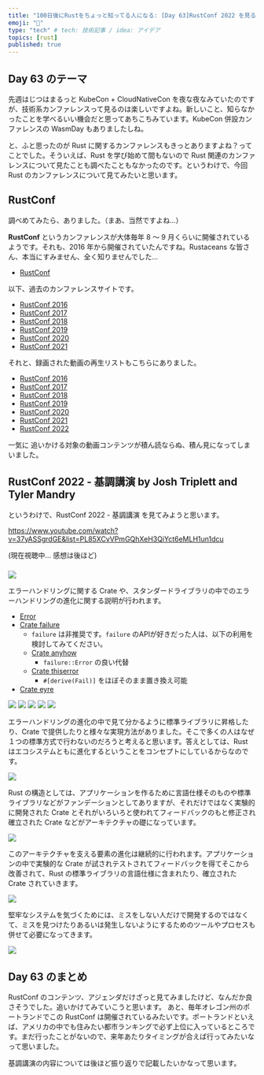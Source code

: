 ```yaml
---
title: "100日後にRustをちょっと知ってる人になる: [Day 63]RustConf 2022 を見る"
emoji: "🦀"
type: "tech" # tech: 技術記事 / idea: アイデア
topics: [rust]
published: true
---
```

## Day 63 のテーマ

先週はじつはまるっと KubeCon + CloudNativeCon を夜な夜なみていたのですが、技術系カンファレンスって見るのは楽しいですよね。新しいこと、知らなかったことを学べるいい機会だと思ってあちこちみています。KubeCon 併設カンファレンスの WasmDay もありましたしね。

と、ふと思ったのが Rust に関するカンファレンスもきっとありますよね？ってことでした。そういえば、Rust を学び始めて間もないので Rust 関連のカンファレンスについて見たことも調べたこともなかったのです。というわけで、今回 Rust のカンファレンスについて見てみたいと思います。

## RustConf

調べめてみたら、ありました。（まあ、当然ですよね…）

**RustConf** というカンファレンスが大体毎年 8 〜 9 月くらいに開催されているようです。それも、2016 年から開催されていたんですね。Rustaceans な皆さん、本当にすみません、全く知りませんでした…

- [RustConf](https://rustconf.com/)

以下、過去のカンファレンスサイトです。

- [RustConf 2016](http://2016.rustconf.com/)
- [RustConf 2017](http://2017.rustconf.com/)
- [RustConf 2018](http://2018.rustconf.com/)
- [RustConf 2019](http://2019.rustconf.com/)
- [RustConf 2020](http://2020.rustconf.com/)
- [RustConf 2021](http://2021.rustconf.com/)

それと、録画された動画の再生リストもこちらにありました。

- [RustConf 2016](https://www.youtube.com/playlist?list=PL85XCvVPmGQgoU1-KQGUaQk_YRFDE1P8y)
- [RustConf 2017](https://www.youtube.com/playlist?list=PL85XCvVPmGQhUSX_QBkxb4g1-o56cCqI9)
- [RustConf 2018](https://www.youtube.com/playlist?list=PL85XCvVPmGQi3tivxDDF1hrT9qr5hdMBZ)
- [RustConf 2019](https://www.youtube.com/playlist?list=PL85XCvVPmGQhDOUIZBe6u388GydeACbTt)
- [RustConf 2020](https://www.youtube.com/playlist?list=PL85XCvVPmGQijqvMcMBfYAwExx1eBu1Ei)
- [RustConf 2021](https://www.youtube.com/playlist?list=PL85XCvVPmGQgACNMZlhlRZ4zlKZG_iWH5)
- [RustConf 2022](https://www.youtube.com/playlist?list=PL85XCvVPmGQhXeH3QiYct6eMLH1un1dcu)

一気に 追いかける対象の動画コンテンツが積ん読ならぬ、積ん見になってしまいました。

## RustConf 2022 - 基調講演 by Josh Triplett and Tyler Mandry

というわけで、RustConf 2022 - 基調講演 を見てみようと思います。

https://www.youtube.com/watch?v=37yASSgrdGE&list=PL85XCvVPmGQhXeH3QiYct6eMLH1un1dcu

(現在視聴中… 感想は後ほど)

###

![](https://storage.googleapis.com/zenn-user-upload/5e6c596f0fa0-20221111.png)

エラーハンドリングに関する Crate や、スタンダードライブラリの中でのエラーハンドリングの進化に関する説明が行われます。

- [Error](https://doc.rust-lang.org/beta/core/error/trait.Error.html)
- [Crate failure](https://docs.rs/failure/latest/failure/)
  - `failure` は非推奨です。`failure` のAPIが好きだった人は、以下の利用を検討してみてください。
  - [Crate anyhow](https://docs.rs/anyhow/1.0.66/anyhow/)
    - `failure::Error` の良い代替
  - [Crate thiserror](https://docs.rs/thiserror/1.0.0/thiserror/)
    - `#[derive(Fail)]` をほぼそのまま置き換え可能
- [Crate eyre](https://docs.rs/eyre/latest/eyre/)

![](https://storage.googleapis.com/zenn-user-upload/938ef05fe0e9-20221116.png)
![](https://storage.googleapis.com/zenn-user-upload/2ecbe147fdc8-20221116.png)
![](https://storage.googleapis.com/zenn-user-upload/2f79f0a61c9b-20221116.png)
![](https://storage.googleapis.com/zenn-user-upload/6a5a0ef9d1f6-20221116.png)
![](https://storage.googleapis.com/zenn-user-upload/bdd3b0edabee-20221116.png)

エラーハンドリングの進化の中で見て分かるように標準ライブラリに昇格したり、Crate で提供したりと様々な実現方法がありました。そこで多くの人はなぜ１つの標準方式で行わないのだろうと考えると思います。答えとしては、Rust はエコシステムともに進化するということをコンセプトにしているからなのです。

![](https://storage.googleapis.com/zenn-user-upload/d99fd425f3cf-20221116.png)

Rust の構造としては、アプリケーションを作るために言語仕様そのものや標準ライブラリなどがファンデーションとしてありますが、それだけではなく実験的に開発された Crate とそれがいろいろと使われてフィードバックのもと修正され確立された Crate などがアーキテクチャの礎になっています。

![](https://storage.googleapis.com/zenn-user-upload/a8c4c537cd35-20221116.png)

このアーキテクチャを支える要素の進化は継続的に行われます。アプリケーションの中で実験的な Crate が試されテストされてフィードバックを得てそこから改善されて、Rust の標準ライブラリの言語仕様に含まれたり、確立された Crate されていきます。

![](https://storage.googleapis.com/zenn-user-upload/bb486048ed03-20221116.png)

堅牢なシステムを気づくためには、ミスをしない人だけで開発するのではなくて、ミスを見つけたりあるいは発生しないようにするためのツールやプロセスも併せて必要になってきます。

![](https://storage.googleapis.com/zenn-user-upload/94d153382295-20221108.png)


## Day 63 のまとめ

RustConf のコンテンツ、アジェンダだけざっと見てみましたけど、なんだか良さそうでした。追いかけてみていこうと思います。
あと、毎年オレゴン州のポートランドでこの RustConf は開催されているみたいです。ポートランドといえば、アメリカの中でも住みたい都市ランキングで必ず上位に入っているところです。まだ行ったことがないので、来年あたりタイミングが合えば行ってみたいなって思いました。

基調講演の内容については後ほど振り返りで記載したいかなって思います。
